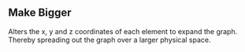 ## Make Bigger

Alters the x, y and z coordinates of each element to expand the graph.
Thereby spreading out the graph over a larger physical space.
